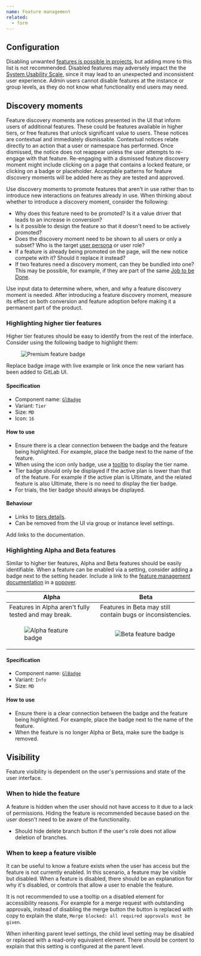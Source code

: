 ```yaml
---
name: Feature management
related:
  - form
---
```


## Configuration

Disabling unwanted [features is possible in projects](https://docs.gitlab.com/ee/user/project/settings/#sharing-and-permissions), but adding more to this list is not recommended. Disabled features may adversely impact the the [System Usability Scale](https://about.gitlab.com/handbook/engineering/ux/performance-indicators/system-usability-scale/), since it may lead to an unexpected and inconsistent user experience. Admin users cannot disable features at the instance or group levels, as they do not know what functionality end users may need.

## Discovery moments

Feature discovery moments are notices presented in the UI that inform users of additional features. These could be features available in higher tiers, or free features that unlock significant value to users. These notices are contextual and immediately dismissable. Contextual notices relate directly to an action that a user or namespace has performed. Once dismissed, the notice does not reappear unless the user attempts to re-engage with that feature. Re-engaging with a dismissed feature discovery moment might include clicking on a page that contains a locked feature, or clicking on a badge or placeholder. Acceptable patterns for feature discovery moments will be added here as they are tested and approved.

Use discovery moments to promote features that aren't in use rather than to introduce new interactions on features already in use. When thinking about whether to introduce a discovery moment, consider the following:

* Why does this feature need to be promoted? Is it a value driver that leads to an increase in conversion?
* Is it possible to design the feature so that it doesn't need to be actively promoted? 
* Does the discovery moment need to be shown to all users or only a subset? Who is the target [user persona](https://about.gitlab.com/handbook/marketing/strategic-marketing/roles-personas/#user-personas) or user role?
* If a feature is already being promoted on the page, will the new notice compete with it? Should it replace it instead?
* If two features need a discovery moment, can they be bundled into one? This may be possible, for example, if they are part of the same [Job to be Done](https://about.gitlab.com/handbook/engineering/ux/jobs-to-be-done/).

Use input data to determine where, when, and why a feature discovery moment is needed. After introducing a feature discovery moment, measure its effect on both conversion and feature adoption before making it a permanent part of the product.

### Highlighting higher tier features

Higher tier features should be easy to identify from the rest of the interface. Consider using the following badge to highlight them: 

<figure class="figure" role="figure" aria-label="Higher tier feature badge">
  <img class="figure-img" src="/img/higher-tier-feature-badges.svg" alt="Premium feature badge" role="img" />
</figure>

<todo>Replace badge image with live example or link once the new variant has been added to GitLab UI.</todo>
 
#### Specification

* Component name: [`GlBadge`](https://design.gitlab.com/components/badge/code)
* Variant: `Tier`
* Size: `MD`
* Icon: `16`

#### How to use

* Ensure there is a clear connection between the badge and the feature being highlighted. For example, place the badge next to the name of the feature.
* When using the icon only badge, use a [tooltip](/components/tooltip) to display the tier name.
* Tier badge should only be displayed if the active plan is lower than that of the feature. For example if the active plan is Ultimate, and the related feature is also Ultimate, there is no need to display the tier badge.
* For trials, the tier badge should always be displayed.

#### Behaviour

* Links to [tiers details](https://about.gitlab.com/pricing/).
* Can be removed from the UI via group or instance level settings.

<todo>Add links to the documentation.</todo>

### Highlighting Alpha and Beta features

Similar to higher tier features, Alpha and Beta features should be easily identifiable. When a feature can be enabled via a setting, consider adding a badge next to the setting header. Include a link
to the [feature management documentation](https://docs.gitlab.com/ee/policy/alpha-beta-support.html) in a [popover](/components/popover).

| Alpha | Beta |
| ------ | ------ |
| Features in Alpha aren't fully tested and may break. | Features in Beta may still contain bugs or inconsistencies. |
| <figure class="figure" role="figure" aria-label="Alpha feature badge"><img class="figure-img" src="/img/alpha-feature-badge.svg" alt="Alpha feature badge" role="img" /></figure> | <figure class="figure" role="figure" aria-label="Beta feature badge"><img class="figure-img" src="/img/beta-feature-badge.svg" alt="Beta feature badge" role="img" /></figure> |

#### Specification

* Component name: [`GlBadge`](https://design.gitlab.com/components/badge/code)
* Variant: `Info`
* Size: `MD`

#### How to use

* Ensure there is a clear connection between the badge and the feature being highlighted. For example, place the badge next to the name of the feature.
* When the feature is no longer Alpha or Beta, make sure the badge is removed.
## Visibility

Feature visibility is dependent on the user's permissions and state of the user interface.

### When to hide the feature

A feature is hidden when the user should not have access to it due to a lack of permissions. Hiding the feature is recommended because based on the user doesn't need to be aware of the functionality.

* Should hide delete branch button if the user's role does not allow deletion of branches.

### When to keep a feature visible

It can be useful to know a feature exists when the user has access but the feature is not currently enabled. In this scenario, a feature may be visible but disabled. When a feature is disabled, there should be an explanation for why it's disabled, or controls that allow a user to enable the feature.

It is not recommended to use a tooltip on a disabled element for accessibility reasons. For example for a merge request with outstanding approvals, instead of disabling the merge button the button is replaced with copy to explain the state, `Merge blocked: all required approvals must be given`.

When inheriting parent level settings, the child level setting may be disabled or replaced with a read-only equivalent element. There should be content to explain that this setting is configured at the parent level.
